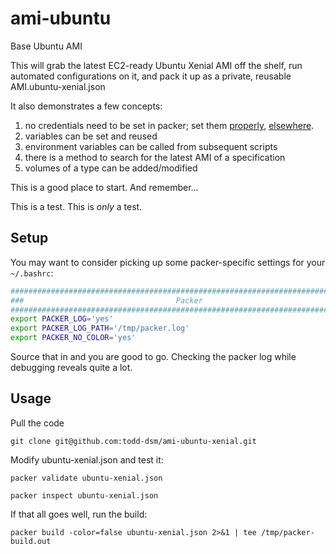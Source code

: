# ami-ubuntu
Base Ubuntu AMI

This will grab the latest EC2-ready Ubuntu Xenial AMI off the shelf, run automated configurations on it, and pack it up as a private, reusable AMI.ubuntu-xenial.json

It also demonstrates a few concepts:

1. no credentials need to be set in packer; set them [properly], [elsewhere]. 
2. variables can be set and reused
3. environment variables can be called from subsequent scripts
4. there is a method to search for the latest AMI of a specification
5. volumes of a type can be added/modified

This is a good place to start. And remember...

This is a test. This is _only_ a test.

## Setup
You may want to consider picking up some packer-specific settings for your `~/.bashrc`:
```bash
###############################################################################
###                                  Packer                                 ###
###############################################################################
export PACKER_LOG='yes'
export PACKER_LOG_PATH='/tmp/packer.log'
export PACKER_NO_COLOR='yes'
```
Source that in and you are good to go. Checking the packer log while debugging reveals quite a lot.


## Usage
Pull the code

`git clone git@github.com:todd-dsm/ami-ubuntu-xenial.git`

Modify ubuntu-xenial.json and test it:

`packer validate ubuntu-xenial.json`

`packer inspect ubuntu-xenial.json`

If that all goes well, run the build:

`packer build -color=false ubuntu-xenial.json 2>&1 | tee /tmp/packer-build.out`




[elsewhere]:https://github.com/todd-dsm/mac-ops/wiki/Install-awscli
[properly]:https://docs.aws.amazon.com/sdk-for-java/v1/developer-guide/setup-credentials.html